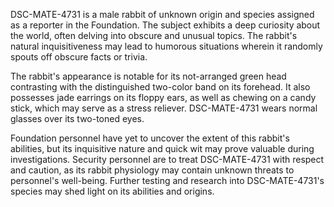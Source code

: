 DSC-MATE-4731 is a male rabbit of unknown origin and species assigned as a reporter in the Foundation. The subject exhibits a deep curiosity about the world, often delving into obscure and unusual topics. The rabbit's natural inquisitiveness may lead to humorous situations wherein it randomly spouts off obscure facts or trivia. 

The rabbit's appearance is notable for its not-arranged green head contrasting with the distinguished two-color band on its forehead. It also possesses jade earrings on its floppy ears, as well as chewing on a candy stick, which may serve as a stress reliever. DSC-MATE-4731 wears normal glasses over its two-toned eyes. 

Foundation personnel have yet to uncover the extent of this rabbit's abilities, but its inquisitive nature and quick wit may prove valuable during investigations. Security personnel are to treat DSC-MATE-4731 with respect and caution, as its rabbit physiology may contain unknown threats to personnel's well-being. Further testing and research into DSC-MATE-4731's species may shed light on its abilities and origins.
